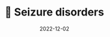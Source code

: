 ---
title: 🧠 Seizure disorders
date: '2022-12-02'
type: book
weight: 309
commentable: true

show_breadcrumb: true
---